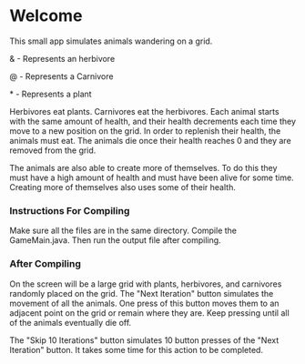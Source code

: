 # Welcome #

This small app simulates animals wandering on a grid.

& - Represents an herbivore

@ - Represents a Carnivore

\* - Represents a plant

Herbivores eat plants. Carnivores eat the herbivores. Each animal starts with the same amount of health, and their health decrements each time they move to a new position on the grid. In order to replenish their health, the animals must eat. The animals die once their health reaches 0 and they are removed from the grid.

The animals are also able to create more of themselves. To do this they must have a high amount of health and must have been alive for some time. Creating more of themselves also uses some of their health.

### Instructions For Compiling ###

Make sure all the files are in the same directory. Compile the GameMain.java. Then run the output file after compiling. 

### After Compiling ###

On the screen will be a large grid with plants, herbivores, and carnivores randomly placed on the grid. The "Next Iteration" button simulates the movement of all the animals. One press of this button moves them to an adjacent point on the grid or remain where they are. Keep pressing until all of the animals eventually die off.

The "Skip 10 Iterations" button simulates 10 button presses of the "Next Iteration" button. It takes some time for this action to be completed.